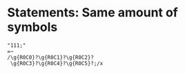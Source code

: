# Statements: Same amount of symbols

<!-- %% svg-grid: code -->

~~~~
"111;"
=~
/\g{R0C0}?\g{R0C1}?\g{R0C2}?
 \g{R0C3}?\g{R0C4}?\g{R0C5}?;/x
~~~~
